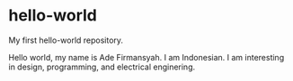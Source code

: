 # hello-world
My first hello-world repository.

Hello world, my name is Ade Firmansyah.
I am Indonesian.
I am interesting in design, programming, and electrical enginering.
